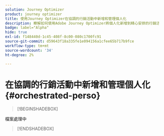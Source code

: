 ```yaml
---
solution: Journey Optimizer
product: journey optimizer
title: 使用Journey Optimizer在協調的行銷活動中新增和管理個人化
description: 瞭解如何使用Adobe Journey Optimizer將個人化新增到精心安排的行銷活動中
badge: label="Alpha"
hide: true
exl-id: f148440d-1c45-408f-8c00-080c1700fc91
source-git-commit: d59643f18a335fe1e094156a1cfee65b717b9fce
workflow-type: tm+mt
source-wordcount: '34'
ht-degree: 2%

---
```


# 在協調的行銷活動中新增和管理個人化 {#orchestrated-perso}

>[!BEGINSHADEBOX]

檔案處理中

>[!ENDSHADEBOX]
